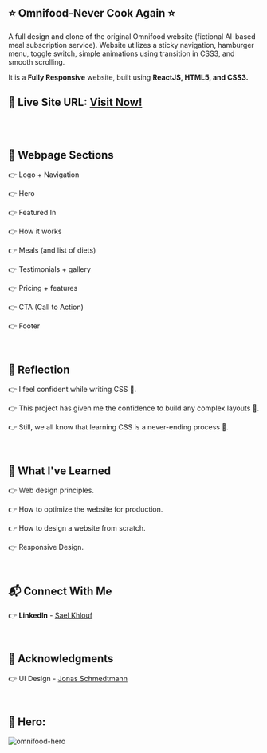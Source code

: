 ## ⭐ Omnifood-Never Cook Again ⭐

A full design and clone of the original Omnifood website (fictional AI-based meal subscription service). Website utilizes a sticky navigation, hamburger menu, toggle switch, simple animations using transition in CSS3, and smooth scrolling.

It is a **Fully Responsive** website, built using **ReactJS, HTML5, and CSS3.**

## 🚀 **Live Site URL:** [**Visit Now!**](https://sael-omnifood.netlify.app/)

<br />
<br />

## 📌 Webpage Sections

👉 Logo + Navigation

👉 Hero

👉 Featured In

👉 How it works

👉 Meals (and list of diets)

👉 Testimonials + gallery

👉 Pricing + features

👉 CTA (Call to Action)

👉 Footer

<br />

## 📌 Reflection

👉 I feel confident while writing CSS 👊.

👉 This project has given me the confidence to build any complex layouts 👊.

👉 Still, we all know that learning CSS is a never-ending process 🚫.

<br />

## 📌 What I've Learned

👉 Web design principles.

👉 How to optimize the website for production.

👉 How to design a website from scratch.

👉 Responsive Design.

<br />

## 📬 Connect With Me

👉 **LinkedIn** - [Sael Khlouf](https://www.linkedin.com/in/sael-khlouf/)

<br />

## 📌 Acknowledgments

👉 UI Design - [Jonas Schmedtmann](https://codingheroes.io/)

<br />

## 📌 Hero:

![omnifood-hero](https://github.com/SaelKhlouf/omnifood-landing-page/assets/42476624/e76f1a5f-6c67-4ff4-8575-f74e4cadd9c6)
